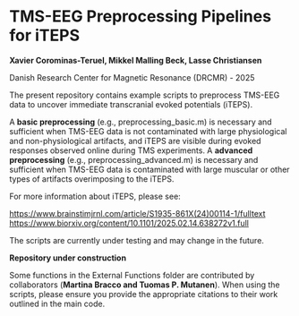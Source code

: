# **TMS-EEG Preprocessing Pipelines for iTEPS**

**Xavier Corominas-Teruel, Mikkel Malling Beck, Lasse Christiansen**

Danish Research Center for Magnetic Resonance (DRCMR) - 2025

The present repository contains example scripts to preprocess TMS-EEG data to uncover immediate transcranial evoked potentials (iTEPS).

A **basic preprocessing** (e.g., preprocessing_basic.m) is necessary and sufficient when TMS-EEG data is not contaminated with large physiological and non-physiological artifacts, and iTEPS are visible during evoked responses observed online during TMS experiments. A **advanced preprocessing** (e.g., preprocessing_advanced.m) is necessary and sufficient when TMS-EEG data is contaminated with large muscular or other types of artifacts overimposing to the iTEPS.

For more information about iTEPS, please see:

https://www.brainstimjrnl.com/article/S1935-861X(24)00114-1/fulltext
https://www.biorxiv.org/content/10.1101/2025.02.14.638272v1.full


The scripts are currently under testing and may change in the future.

**Repository under construction**

Some functions in the External Functions folder are contributed by collaborators (**Martina Bracco and Tuomas P. Mutanen**). When using the scripts, please ensure you provide the appropriate citations to their work outlined in the main code.
